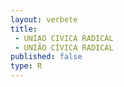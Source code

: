 ```yaml
---
layout: verbete
title:
 - UNIAO CIVICA RADICAL
 - UNIÃO CÍVICA RADICAL
published: false
type: R
---
```


